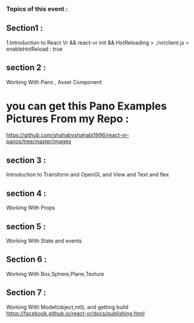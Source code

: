 ### Topics of this event : 
## Section1 : 
1.Introduction to React Vr &&  react-vr init && HotReloading > ./vr/client.js > enableHotReload : true
## section 2 : 
Working With Pano , Asset Component
# you can get this Pano Examples Pictures From my Repo :
https://github.com/shahabvshahabi1996/react-vr-panos/tree/master/images 
## section 3 : 
Introduction to Transform and OpenGL and View and Text and flex
## section 4 : 
Working With Props
## section 5 : 
Working With State and events
## Section 6 :
Working With Box,Sphere,Plane,Texture
## Section 7 :
Working With Model(object,mtl), and getting build
https://facebook.github.io/react-vr/docs/publishing.html

